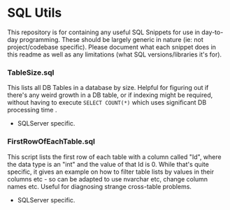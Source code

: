 # SQL Utils

This repository is for containing any useful SQL Snippets for use in day-to-day programming. These should be largely generic in nature (ie: not project/codebase specific). Please document what each snippet does in this readme as well as any limitations (what SQL versions/libraries it's for).

### TableSize.sql

This lists all DB Tables in a database by size. Helpful for figuring out if there's any weird growth in a DB table, or if indexing might be required, without having to execute `SELECT COUNT(*)` which uses significant DB processing time .

- SQLServer specific.

### FirstRowOfEachTable.sql
This script lists the first row of each table with a column called "Id", where the data type is an "int"
and the value of that Id is 0. While that's quite specific, it gives an example on how to filter
table lists by values in their columns etc - so can be adapted to use nvarchar etc, change column
names etc. Useful for diagnosing strange cross-table problems.

- SQLServer specific.
